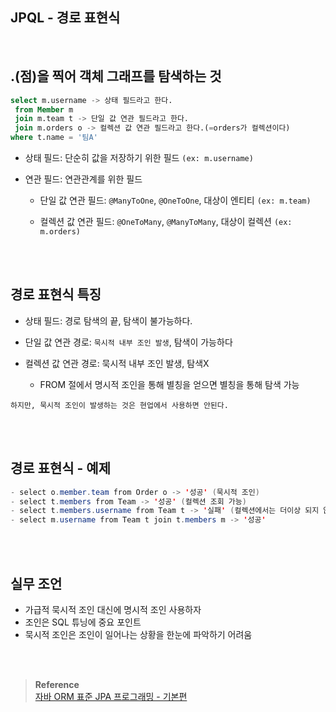 ## JPQL - 경로 표현식

<br/>

## .(점)을 찍어 객체 그래프를 탐색하는 것

```sql
select m.username -> 상태 필드라고 한다.
 from Member m
 join m.team t -> 단일 값 연관 필드라고 한다.
 join m.orders o -> 컬렉션 값 연관 필드라고 한다.(=orders가 컬렉션이다)
where t.name = '팀A'
```

- 상태 필드: 단순히 값을 저장하기 위한 필드 `(ex: m.username)`

- 연관 필드: 연관관계를 위한 필드
    - 단일 값 연관 필드: `@ManyToOne`, `@OneToOne`, 대상이 엔티티 `(ex: m.team)`

    - 컬렉션 값 연관 필드: `@OneToMany`, `@ManyToMany`, 대상이 컬렉션 `(ex: m.orders)`

<br/><br/>

## 경로 표현식 특징

- 상태 필드: 경로 탐색의 끝, 탐색이 불가능하다.

- 단일 값 연관 경로: `묵시적 내부 조인 발생`, 탐색이 가능하다
- 컬렉션 값 연관 경로: 묵시적 내부 조인 발생, 탐색X
    - FROM 절에서 명시적 조인을 통해 별칭을 얻으면 별칭을 통해 탐색 가능

```
하지만, 묵시적 조인이 발생하는 것은 현업에서 사용하면 안된다.
```

<br/><br/>

## 경로 표현식 - 예제

```java
- select o.member.team from Order o -> '성공' (묵시적 조인)
- select t.members from Team -> '성공' (컬렉션 조회 가능)
- select t.members.username from Team t -> '실패' (컬렉션에서는 더이상 되지 않는다)
- select m.username from Team t join t.members m -> '성공'
```

<br/><br/>

## 실무 조언

- 가급적 묵시적 조인 대신에 명시적 조인 사용하자
- 조인은 SQL 튜닝에 중요 포인트
- 묵시적 조인은 조인이 일어나는 상황을 한눈에 파악하기 어려움


<br/><br/>

>**Reference** <br/>[자바 ORM 표준 JPA 프로그래밍 - 기본편](https://www.inflearn.com/course/ORM-JPA-Basic)


